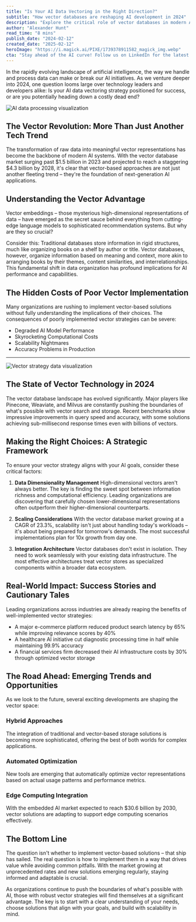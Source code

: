 ```yaml
---
title: "Is Your AI Data Vectoring in the Right Direction?"
subtitle: "How vector databases are reshaping AI development in 2024"
description: "Explore the critical role of vector databases in modern AI development and learn how to position your organization for success in 2024. From market trends to implementation strategies, discover what it takes to build a future-proof vector strategy."
author: "Alexander Hunt"
read_time: "8 mins"
publish_date: "2024-02-12"
created_date: "2025-02-12"
heroImage: "https://i.magick.ai/PIXE/1739378911582_magick_img.webp"
cta: "Stay ahead of the AI curve! Follow us on LinkedIn for the latest insights on vector databases, AI development, and emerging tech trends that are reshaping the industry."
---
```


In the rapidly evolving landscape of artificial intelligence, the way we handle and process data can make or break our AI initiatives. As we venture deeper into 2024, one question looms large over technology leaders and developers alike: Is your AI data vectoring strategy positioned for success, or are you potentially heading down a costly dead end?

![AI data processing visualization](https://i.magick.ai/PIXE/1739378911585_magick_img.webp)

## The Vector Revolution: More Than Just Another Tech Trend

The transformation of raw data into meaningful vector representations has become the backbone of modern AI systems. With the vector database market surging past $1.5 billion in 2023 and projected to reach a staggering $4.3 billion by 2028, it's clear that vector-based approaches are not just another fleeting trend – they're the foundation of next-generation AI applications.

## Understanding the Vector Advantage

Vector embeddings – those mysterious high-dimensional representations of data – have emerged as the secret sauce behind everything from cutting-edge language models to sophisticated recommendation systems. But why are they so crucial?

Consider this: Traditional databases store information in rigid structures, much like organizing books on a shelf by author or title. Vector databases, however, organize information based on meaning and context, more akin to arranging books by their themes, content similarities, and interrelationships. This fundamental shift in data organization has profound implications for AI performance and capabilities.

## The Hidden Costs of Poor Vector Implementation

Many organizations are rushing to implement vector-based solutions without fully understanding the implications of their choices. The consequences of poorly implemented vector strategies can be severe:

- Degraded AI Model Performance
- Skyrocketing Computational Costs
- Scalability Nightmares
- Accuracy Problems in Production

---

![Vector strategy data visualization](https://i.magick.ai/PIXE/1739378911588_magick_img.webp)

## The State of Vector Technology in 2024

The vector database landscape has evolved significantly. Major players like Pinecone, Weaviate, and Milvus are constantly pushing the boundaries of what's possible with vector search and storage. Recent benchmarks show impressive improvements in query speed and accuracy, with some solutions achieving sub-millisecond response times even with billions of vectors.

## Making the Right Choices: A Strategic Framework

To ensure your vector strategy aligns with your AI goals, consider these critical factors:

1. **Data Dimensionality Management**
   High-dimensional vectors aren't always better. The key is finding the sweet spot between information richness and computational efficiency. Leading organizations are discovering that carefully chosen lower-dimensional representations often outperform their higher-dimensional counterparts.

2. **Scaling Considerations**
   With the vector database market growing at a CAGR of 23.3%, scalability isn't just about handling today's workloads – it's about being prepared for tomorrow's demands. The most successful implementations plan for 10x growth from day one.

3. **Integration Architecture**
   Vector databases don't exist in isolation. They need to work seamlessly with your existing data infrastructure. The most effective architectures treat vector stores as specialized components within a broader data ecosystem.

## Real-World Impact: Success Stories and Cautionary Tales

Leading organizations across industries are already reaping the benefits of well-implemented vector strategies:

- A major e-commerce platform reduced product search latency by 65% while improving relevance scores by 40%
- A healthcare AI initiative cut diagnostic processing time in half while maintaining 99.9% accuracy
- A financial services firm decreased their AI infrastructure costs by 30% through optimized vector storage

## The Road Ahead: Emerging Trends and Opportunities

As we look to the future, several exciting developments are shaping the vector space:

### Hybrid Approaches
The integration of traditional and vector-based storage solutions is becoming more sophisticated, offering the best of both worlds for complex applications.

### Automated Optimization
New tools are emerging that automatically optimize vector representations based on actual usage patterns and performance metrics.

### Edge Computing Integration
With the embedded AI market expected to reach $30.6 billion by 2030, vector solutions are adapting to support edge computing scenarios effectively.

## The Bottom Line

The question isn't whether to implement vector-based solutions – that ship has sailed. The real question is how to implement them in a way that drives value while avoiding common pitfalls. With the market growing at unprecedented rates and new solutions emerging regularly, staying informed and adaptable is crucial.

As organizations continue to push the boundaries of what's possible with AI, those with robust vector strategies will find themselves at a significant advantage. The key is to start with a clear understanding of your needs, choose solutions that align with your goals, and build with scalability in mind.